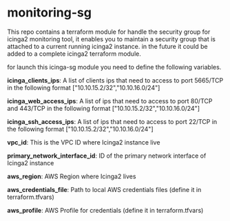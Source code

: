 # monitoring-sg
This repo contains a terraform module for handle the security group for icinga2 monitoring tool, it enables you to maintain a security group that is attached to a current running icinga2 instance. in the future it could be added to a complete icinga2 terraform module.

for launch this icinga-sg module you need to define the following variables.

**icinga_clients_ips**: A list of clients ips that need to access to port 5665/TCP in the following format ["10.10.15.2/32","10.10.16.0/24"]

**icinga_web_access_ips**: A list of ips that need to access to port 80/TCP and 443/TCP in the following format ["10.10.15.2/32","10.10.16.0/24"]

**icinga_ssh_access_ips**: A list of ips that need to access to port 22/TCP in the following format ["10.10.15.2/32","10.10.16.0/24"]

**vpc_id**: This is the VPC ID where Icinga2 instance live

**primary_network_interface_id**: ID of the primary network interface of Icinga2 instance

**aws_region**: AWS Region where Icinga2 lives

**aws_credentials_file**: Path to local AWS credentials files (define it in terraform.tfvars)

**aws_profile**: AWS Profile for credentials (define it in terraform.tfvars) 

